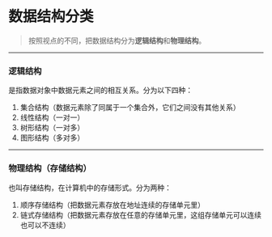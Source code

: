 #  数据结构分类

>按照视点的不同，把数据结构分为**逻辑结构**和**物理结构**。

---

### 逻辑结构

是指数据对象中数据元素之间的相互关系。分为以下四种：

1. 集合结构（数据元素除了同属于一个集合外，它们之间没有其他关系）
2. 线性结构（一对一）
3. 树形结构（一对多）
4. 图形结构（多对多）

---

### 物理结构（存储结构）

也叫存储结构，在计算机中的存储形式。分为两种：

1. 顺序存储结构（把数据元素存放在地址连续的存储单元里）
2. 链式存储结构（把数据元素存放在任意的存储单元里，这组存储单元可以连续也可以不连续）
